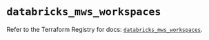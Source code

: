# `databricks_mws_workspaces`

Refer to the Terraform Registry for docs: [`databricks_mws_workspaces`](https://registry.terraform.io/providers/databricks/databricks/1.49.0/docs/resources/mws_workspaces).
